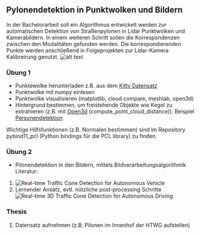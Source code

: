 ## Pylonendetektion in Punktwolken und Bildern ##
In der Bachelorarbeit soll ein Algorithmus entwickelt werden zur automatischen Detektion von Straßenpylonen in Lidar Punktwolken und Kamerabildern. In einem weiteren Schritt sollen die Korrespondenzen zwischen den Modalitäten gefunden werden. Die korrespondierenden Punkte werden anschließend in Folgeprojekten zur Lidar-Kamera Kalibreirung genutzt.
![alt text](https://unitbase.de/image/cache/catalog/Verkehr/pylone-leitkegel-mieten-berlin-unitbase-800x800.jpg)

### Übung 1 ###

* Punktewolke herunterladen z.B. aus dem [Kitty Datensatz](http://www.cvlibs.net/datasets/kitti/raw_data.php)
* Punktwolke mit numpy einlesen
* Punktwolke visualisieren (matplotlib, cloud compare, meshlab, open3d)
* Hintergrund bestimmen, um freistehende Objekte wie Kegel zu extrahieren (z.B. mit [Open3d](http://www.open3d.org/docs/release/index.html) (compute_point_cloud_distance)). Beispiel [Personendetektion](https://www.blickfeld.com/de/blog/objektdetektion/)

Wichtige Hilfsfunktionen (z.B. Normalen bestimmen) sind im Repository pybind11_pcl (Python bindings für die PCL library) zu finden.

### Übung 2 ###
* Pilonendetektion in den Bildern, mittels Bildverarbeitungsalgorithmik
Literatur:
1. ![Real-time Traffic Cone Detection for Autonomous Vehicle](https://ieeexplore.ieee.org/stamp/stamp.jsp?tp=&arnumber=7260215)
2. Lernender Ansatz, evtl. nützliche post-processing Schritte ![Real-time 3D Traffic Cone Detection for Autonomous Driving](https://ieeexplore.ieee.org/stamp/stamp.jsp?tp=&arnumber=8814089)


### Thesis ###
1. Datensatz aufnehmen (z.B. Pilonen im Innenhof der HTWG aufstellen)